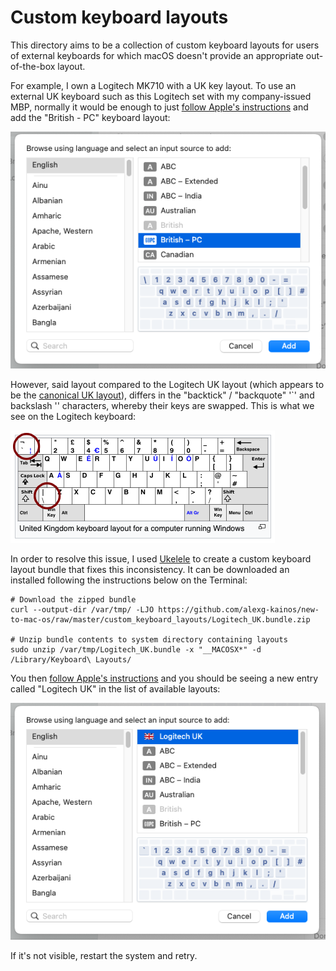 # Custom keyboard layouts

This directory aims to be a collection of custom keyboard layouts for users of external keyboards for which macOS doesn't provide an appropriate 
out-of-the-box layout.

For example, I own a Logitech MK710 with a UK key layout. To use an external UK keyboard such as this Logitech set with my company-issued MBP, normally it would be enough to just [follow Apple's instructions](https://support.apple.com/en-gb/guide/mac-help/mchlp1406/mac) and add the "British - PC" keyboard layout:

![Adding the "British - PC" macOS keyboard layout](img/Logitech_UK_01.png)

However, said layout compared to the Logitech UK layout (which appears to be the [canonical UK layout](https://en.wikipedia.org/wiki/British_and_American_keyboards)), differs in the "backtick" / "backquote" '`' and backslash '\' characters, whereby their keys are swapped. This is what we see on the Logitech keyboard:

![A typical UK keyboard layout](img/Logitech_UK_02.png)

In order to resolve this issue, I used [Ukelele](https://software.sil.org/ukelele/) to create a custom keyboard layout bundle that fixes this inconsistency. It can be downloaded an installed following the instructions below on the Terminal:

```shell
# Download the zipped bundle
curl --output-dir /var/tmp/ -LJO https://github.com/alexg-kainos/new-to-mac-os/raw/master/custom_keyboard_layouts/Logitech_UK.bundle.zip

# Unzip bundle contents to system directory containing layouts
sudo unzip /var/tmp/Logitech_UK.bundle -x "__MACOSX*" -d /Library/Keyboard\ Layouts/
```

You then [follow Apple's instructions](https://support.apple.com/en-gb/guide/mac-help/mchlp1406/mac) and you should be seeing a new entry called "Logitech UK" in the list of available layouts:

![Adding the "Logitech UK" keyboard layout](img/Logitech_UK_03.png)

If it's not visible, restart the system and retry.
